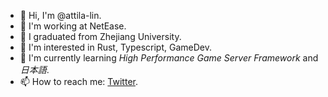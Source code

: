 - 👋 Hi, I'm @attila-lin.
- 💼 I'm working at NetEase.
- 🏫 I graduated from Zhejiang University.
- 👀 I'm interested in Rust, Typescript, GameDev.
- 🌱 I'm currently learning *High Performance Game Server Framework* and *日本語*.
- 📫 How to reach me: [Twitter](https://twitter.com/attila_lin).

<!---
attila-lin/attila-lin is a ✨ special ✨ repository because its `README.md` (this file) appears on your GitHub profile.
You can click the Preview link to take a look at your changes.
--->
